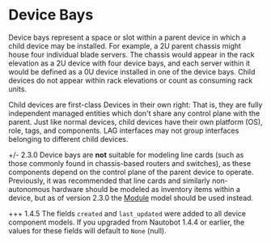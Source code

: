 # Device Bays

Device bays represent a space or slot within a parent device in which a child device may be installed. For example, a 2U parent chassis might house four individual blade servers. The chassis would appear in the rack elevation as a 2U device with four device bays, and each server within it would be defined as a 0U device installed in one of the device bays. Child devices do not appear within rack elevations or count as consuming rack units.

Child devices are first-class Devices in their own right: That is, they are fully independent managed entities which don't share any control plane with the parent.  Just like normal devices, child devices have their own platform (OS), role, tags, and components.  LAG interfaces may not group interfaces belonging to different child devices.

+/- 2.3.0
    Device bays are **not** suitable for modeling line cards (such as those commonly found in chassis-based routers and switches), as these components depend on the control plane of the parent device to operate. Previously, it was recommended that line cards and similarly non-autonomous hardware should be modeled as inventory items within a device, but as of version 2.3.0 the [Module](module.md) model should be used instead.

+++ 1.4.5
    The fields `created` and `last_updated` were added to all device component models. If you upgraded from Nautobot 1.4.4 or earlier, the values for these fields will default to `None` (null).
